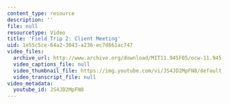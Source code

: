 ```yaml
---
content_type: resource
description: ''
file: null
resourcetype: Video
title: 'Field Trip 2: Client Meeting'
uid: 1e55c5ce-64a2-3043-a236-ec7d661ac747
video_files:
  archive_url: http://www.archive.org/download/MIT11.945F05/ocw-11.945-20oct2005-220k.mp4
  video_captions_file: null
  video_thumbnail_file: https://img.youtube.com/vi/JS4JD2MpFN8/default.jpg
  video_transcript_file: null
video_metadata:
  youtube_id: JS4JD2MpFN8
---
```

